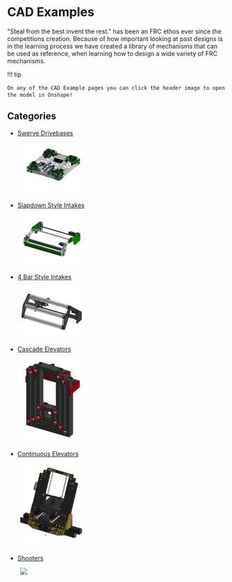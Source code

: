 <style>
img {
    clear: both;
    align: left;
    width: 30%;
    margin: 0 0 0.4rem 0.4rem;
}
</style>


# CAD Examples

"Steal from the best invent the rest." has been an FRC ethos ever since the competitions creation. Because of how important looking at past designs is in the learning process we have created a library of mechanisms that can be used as reference, when learning how to design a wide variety of FRC mechanisms.

!!! tip

    On any of the CAD Example pages you can click the header image to open the model in Onshape!

## Categories

- [Swerve Drivebases](drivebase/index.md)


    ![](../img/cad-examples/drivebase/2910drivebase.webp)

- [Slapdown Style Intakes](intake/slapdown/index.md)

    ![](../img/cad-examples/slapdown-example.webp)

- [4 Bar Style Intakes](intake/4bar/index.md)

    ![](../img/cad-examples/4bar-example.webp)

- [Cascade Elevators](elevator/cascade/index.md)

    ![](../img/cad-examples/cascade-example.webp)

- [Continuous Elevators](elevator/continuous/index.md)

    ![](../img/cad-examples/continuous-example.webp)

- [Shooters](shooter/index.md)

    ![](../../../../img/cad-examples/shooter/small.webp)
